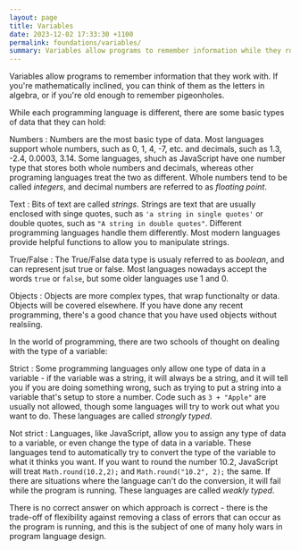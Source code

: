 ```yaml
---
layout: page
title: Variables
date: 2023-12-02 17:33:30 +1100
permalink: foundations/variables/
summary: Variables allow programs to remember information while they run.
---
```

Variables allow programs to remember information that they work with. If you're mathematically inclined, you can think of them as the letters in algebra, or if you're old enough to remember pigeonholes. 

While each programming language is different, there are some basic types of data that they can hold:

Numbers
: Numbers are the most basic type of data. Most languages support whole numbers, such as 0, 1, 4, -7, etc. and decimals, such as 1.3, -2.4, 0.0003, 3.14. Some languages, shuch as JavaScript have one number type that stores both whole numbers and decimals, whereas other programing languages treat the two as different. Whole numbers tend to be called *integers*, and decimal numbers are referred to as *floating point*.

Text
: Bits of text are called *strings*. Strings are text that are usually enclosed with singe quotes, such as `'a string in single quotes'` or double quotes, such as `"A string in double quotes"`. Different programming languages handle them differently. Most modern languages provide helpful functions to allow you to manipulate strings.

True/False
: The True/False data type is usualy referred to as *boolean*, and can represent jsut true or false. Most languages nowadays accept the words `true` or `false`, but some older languages use 1 and 0.

Objects
: Objects are more complex types, that wrap functionalty or data. Objects will be covered elsewhere. If you have done any recent programming, there's a good chance that you have used objects without realsiing.

In the world of programming, there are two schools of thought on dealing with the type of a variable:

Strict
: Some programming languages only allow one type of data in a variable - if the variable was a string, it will always be a string, and it will tell you if you are doing something wrong, such as trying to put a string into a variable that's setup to store a number. Code such as `3 + "Apple"` are usually not allowed, though some languages will try to work out what you want to do. These languages are called *strongly typed*. 

Not strict
: Languages, like JavaScript, allow you to assign any type of data to a variable, or even change the type of data in a variable. These languages tend to automatically try to convert the type of the variable to what it thinks you want. If you want to round the number 10.2, JavaScript will treat `Math.round(10.2,2);` and `Math.round("10.2", 2);` the same. If there are situations where the language can't do the conversion, it will fail while the program is running. These languages are called *weakly typed*.

There is no correct answer on which approach is correct - there is the trade-off of flexibility against removing a class of errors that can occur as the program is running, and this is the subject of one of many holy wars in program language design. 